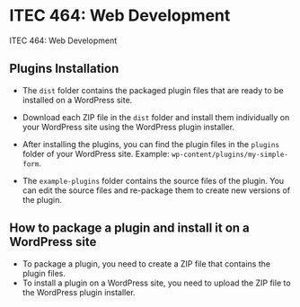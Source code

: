 # ITEC 464: Web Development

ITEC 464: Web Development

## Plugins Installation

- The `dist` folder contains the packaged plugin files that are ready to be installed on a WordPress site.

- Download each ZIP file in the `dist` folder and install them individually on your WordPress site using the WordPress plugin installer.

- After installing the plugins, you can find the plugin files in the `plugins` folder of your WordPress site. Example: `wp-content/plugins/my-simple-form`.

- The `example-plugins` folder contains the source files of the plugin. You can edit the source files and re-package them to create new versions of the plugin.

## How to package a plugin and install it on a WordPress site

- To package a plugin, you need to create a ZIP file that contains the plugin files.
- To install a plugin on a WordPress site, you need to upload the ZIP file to the WordPress plugin installer.
